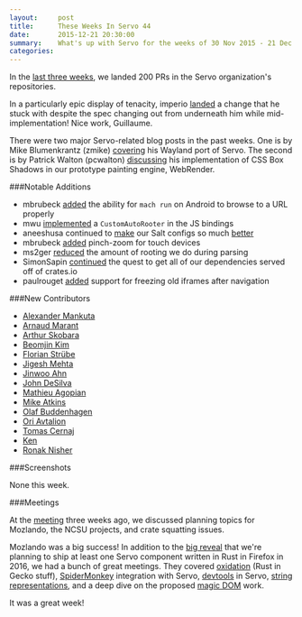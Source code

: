 ```yaml
---
layout:     post
title:      These Weeks In Servo 44
date:       2015-12-21 20:30:00
summary:    What's up with Servo for the weeks of 30 Nov 2015 - 21 Dec 2015
categories:
---
```


In the [last three weeks](https://github.com/pulls?page=1&q=is%3Apr+is%3Amerged+closed%3A2015-11-30..2015-12-21+user%3Aservo), we landed 200 PRs in the Servo organization's repositories.

In a particularly epic display of tenacity, imperio [landed](https://github.com/servo/servo/pull/8882) a change that he stuck with despite the spec changing out from underneath him while mid-implementation! Nice work, Guillaume.

There were two major Servo-related blog posts in the past weeks. One is by Mike Blumenkrantz (zmike) [covering](http://blogs.s-osg.org/community-driven-wayland-support-servo/) his Wayland port of Servo. The second is by Patrick Walton (pcwalton) [discussing](http://pcwalton.github.io/blog/2015/12/21/drawing-css-box-shadows-in-webrender/) his implementation of CSS Box Shadows in our prototype painting engine, WebRender.

###Notable Additions

- mbrubeck [added](https://github.com/servo/servo/pull/9020) the ability for `mach run` on Android to browse to a URL properly
- mwu [implemented](https://github.com/servo/rust-mozjs/pull/225) a `CustomAutoRooter` in the JS bindings
- aneeshusa continued to [make](https://github.com/servo/saltfs/pull/176) our Salt configs so much [better](https://github.com/servo/saltfs/pull/175)
- mbrubeck [added](https://github.com/servo/servo/pull/8975) pinch-zoom for touch devices
- ms2ger [reduced](https://github.com/servo/servo/pull/8935) the amount of rooting we do during parsing
- SimonSapin [continued](https://github.com/servo/rust-azure/pull/207) the quest to get all of our dependencies served off of crates.io
- paulrouget [added](https://github.com/servo/servo/pull/8886) support for freezing old iframes after navigation


###New Contributors

- [Alexander Mankuta](https://github.com/cheba)
- [Arnaud Marant](https://github.com/amarant)
- [Arthur Skobara](https://github.com/askobara)
- [Beomjin Kim](https://github.com/vwvww)
- [Florian Strübe](https://github.com/fstr)
- [Jigesh Mehta](https://github.com/jitendra29)
- [Jinwoo Ahn](https://github.com/jinwooahn)
- [John DeSilva](https://github.com/Aesthetikx)
- [Mathieu Agopian](https://github.com/magopian)
- [Mike Atkins](https://github.com/apechimp)
- [Olaf Buddenhagen](https://github.com/antrik)
- [Ori Avtalion](https://github.com/salty-horse)
- [Tomas Cernaj](https://github.com/cnaj)
- [Ken](https://github.com/k-cross)
- [Ronak Nisher](https://github.com/ronaknisher)

###Screenshots

None this week.

###Meetings

At the [meeting](https://github.com/servo/servo/wiki/Meeting-2015-11-30) three weeks ago, we discussed planning topics for Mozlando, the NCSU projects, and crate squatting issues.

Mozlando was a big success! In addition to the [big reveal](https://twitter.com/rustlang/status/674243394240176129) that we're planning to ship at least one Servo component written in Rust in Firefox in 2016, we had a bunch of great meetings. They covered [oxidation](https://github.com/servo/servo/wiki/Mozlando-Oxidation) (Rust in Gecko stuff), [SpiderMonkey](https://github.com/servo/servo/wiki/Mozlando-SM-Servo) integration with Servo, [devtools](https://github.com/servo/servo/wiki/Mozlando-Devtools-Servo) in Servo, [string representations](https://github.com/servo/servo/wiki/Mozlando-Servo-SMStrings), and a deep dive on the proposed [magic DOM](https://github.com/servo/servo/wiki/Mozlando-Servo-MagicDOM) work.

It was a great week!
